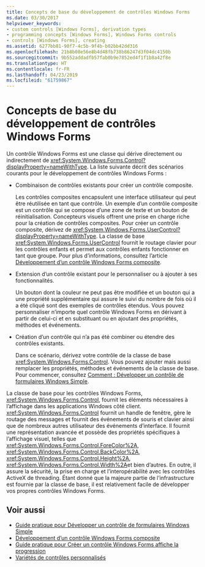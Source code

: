 ```yaml
---
title: Concepts de base du développement de contrôles Windows Forms
ms.date: 03/30/2017
helpviewer_keywords:
- custom controls [Windows Forms], derivation types
- programming concepts [Windows Forms], Windows Forms controls
- controls [Windows Forms], creating
ms.assetid: 6277bb81-90f7-4c5b-9f4b-b02bb42dd316
ms.openlocfilehash: 21b8b08e56e8b4d48fb738b86247d3f04dc4150b
ms.sourcegitcommit: 9b552addadfb57fab0b9e7852ed4f1f1b8a42f8e
ms.translationtype: HT
ms.contentlocale: fr-FR
ms.lasthandoff: 04/23/2019
ms.locfileid: "61759867"
---
```

# <a name="windows-forms-control-development-basics"></a>Concepts de base du développement de contrôles Windows Forms
Un contrôle Windows Forms est une classe qui dérive directement ou indirectement de <xref:System.Windows.Forms.Control?displayProperty=nameWithType>. La liste suivante décrit des scénarios courants pour le développement de contrôles Windows Forms :  
  
- Combinaison de contrôles existants pour créer un contrôle composite.  
  
     Les contrôles composites encapsulent une interface utilisateur qui peut être réutilisée en tant que contrôle. Un exemple d’un contrôle composite est un contrôle qui se compose d’une zone de texte et un bouton de réinitialisation. Concepteurs visuels offrent une prise en charge riche pour la création de contrôles composites. Pour créer un contrôle composite, dérivez de <xref:System.Windows.Forms.UserControl?displayProperty=nameWithType>. La classe de base <xref:System.Windows.Forms.UserControl> fournit le routage clavier pour les contrôles enfants et permet aux contrôles enfants fonctionner en tant que groupe. Pour plus d’informations, consultez l’article [Développement d’un contrôle Windows Forms composite](developing-a-composite-windows-forms-control.md).  
  
- Extension d’un contrôle existant pour le personnaliser ou à ajouter à ses fonctionnalités.  
  
     Un bouton dont la couleur ne peut pas être modifiée et un bouton qui a une propriété supplémentaire qui assure le suivi du nombre de fois où il a été cliqué sont des exemples de contrôles étendus. Vous pouvez personnaliser n’importe quel contrôle Windows Forms en dérivant à partir de celui-ci et en substituant ou en ajoutant des propriétés, méthodes et événements.  
  
- Création d’un contrôle qui n’a pas été combiner ou étendre des contrôles existants.  
  
     Dans ce scénario, dérivez votre contrôle de la classe de base <xref:System.Windows.Forms.Control>. Vous pouvez ajouter mais aussi remplacer les propriétés, méthodes et événements de la classe de base. Pour commencer, consultez [Comment : Développer un contrôle de formulaires Windows Simple](how-to-develop-a-simple-windows-forms-control.md).  
  
 La classe de base pour les contrôles Windows Forms, <xref:System.Windows.Forms.Control>, fournit les éléments nécessaires à l’affichage dans les applications Windows côté client. <xref:System.Windows.Forms.Control> fournit un handle de fenêtre, gère le routage des messages et fournit des événements de souris et clavier ainsi que de nombreux autres utilisateur des événements d’interface. Il fournit une représentation avancée et possède des propriétés spécifiques à l’affichage visuel, telles que <xref:System.Windows.Forms.Control.ForeColor%2A>, <xref:System.Windows.Forms.Control.BackColor%2A>, <xref:System.Windows.Forms.Control.Height%2A>, <xref:System.Windows.Forms.Control.Width%2A>et bien d’autres. En outre, il assure la sécurité, la prise en charge et l’interopérabilité avec les contrôles ActiveX de threading. Étant donné que la majeure partie de l’infrastructure est fournie par la classe de base, il est relativement facile de développer vos propres contrôles Windows Forms.  
  
## <a name="see-also"></a>Voir aussi

- [Guide pratique pour Développer un contrôle de formulaires Windows Simple](how-to-develop-a-simple-windows-forms-control.md)
- [Développement d’un contrôle Windows Forms composite](developing-a-composite-windows-forms-control.md)
- [Guide pratique pour Créer un contrôle Windows Forms affiche la progression](how-to-create-a-windows-forms-control-that-shows-progress.md)
- [Variétés de contrôles personnalisés](varieties-of-custom-controls.md)

